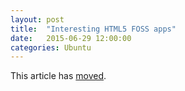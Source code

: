 ```yaml
---
layout: post
title:  "Interesting HTML5 FOSS apps"
date:   2015-06-29 12:00:00
categories: Ubuntu
---
```


This article has [moved][newurl].

[newurl]: http://blog.lieberbiber.de/2015/06/29/interesting-html5-foss-apps/ 
